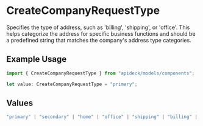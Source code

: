 # CreateCompanyRequestType

Specifies the type of address, such as 'billing', 'shipping', or 'office'. This helps categorize the address for specific business functions and should be a predefined string that matches the company's address type categories.

## Example Usage

```typescript
import { CreateCompanyRequestType } from "apideck/models/components";

let value: CreateCompanyRequestType = "primary";
```

## Values

```typescript
"primary" | "secondary" | "home" | "office" | "shipping" | "billing" | "other"
```